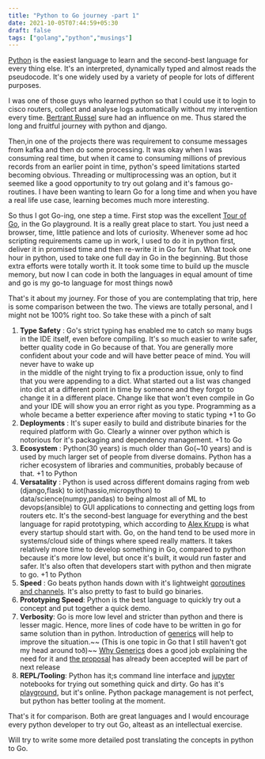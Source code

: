 ```yaml
---
title: "Python to Go journey -part 1"
date: 2021-10-05T07:44:59+05:30
draft: false
tags: ["golang","python","musings"]
---
```


[Python](https://www.python.org/) is the easiest language to learn and the second-best language for every thing else.
It's an interpreted, dynamically typed and almost reads the pseudocode. It's one widely used by a variety of people for 
lots of different purposes. 

I was one of those guys who learned python so that I could use it to login to cisco routers, collect and analyse logs 
automatically without my intervention every time. [Bertrant Russel](https://harpers.org/archive/1932/10/in-praise-of-idleness/) sure 
had an influence on me. Thus stared the long and fruitful journey with python and django.

Then,in one of the projects there was requirement to consume messages from kafka and then do some processing. 
It was okay when I was consuming real time, but when it came to consuming millions of previous records from an earlier point in time,
python's speed limitations started becoming obvious. Threading or multiprocessing was an option, but it seemed like a
good opportunity to try out golang and it's famous go-routines. I have been wanting to learn Go for a long time
and when you have a real life use case, learning becomes much more interesting.

So thus I got Go-ing, one step a time. First stop was the excellent [Tour of Go](https://tour.golang.org/welcome/1), in the Go 
playground. It is a really great place to start. You just need a browser, time, little patience 
and lots of curiosity. Whenever some ad hoc scripting requirements came up in work, 
I used to do it in python first, deliver it in promised time and then re-write it in Go for fun. What took  one hour in python,
used to take one full day in Go in the beginning. But those extra efforts were totally worth it. It took some time to build up the muscle memory, but
now I can code in both the languages in equal amount of time and go is my go-to language for most things nowð

That's it about my journey. For those of you are contemplating that trip, here is some comparison between the two. The views are 
totally personal, and I might not be 100% right too. So take these with a pinch of salt

1. **Type Safety** : Go's strict typing has enabled me to catch so many bugs in the IDE itself, even before compiling. It's so much easier to write
safer, better quality code in Go because of that. You are generally more confident about your code and will have better peace of mind. You will never have to wake up  
in the middle of the night trying to fix a production issue, only to find that you were appending to a dict. What started out a list was changed into dict at a different point in time
by someone and they forgot to change it in a different place. Change like that won't even compile in Go and your IDE will show you an error right as you type. 
Programming as a whole became a better experience after moving to static typing  +1 to Go
2. **Deployments** : It's super easily to build and distribute binaries for the required platform with Go. Clearly a winner over python which is notorious for it's 
    packaging and dependency management. +1 to Go
3. **Ecosystem** : Python(30 years) is much older than Go(~10 years) and is used by much larger set of people from diverse domains. Python has a richer 
   ecosystem of libraries and communities, probably because of that. +1 to Python
4. **Versatality** : Python is used across different domains raging from web (django,flask) to iot(hassio,micropython) to data/science(numpy,pandas) to being almost all of 
   ML to devops(ansible) to GUI applications to connecting and getting logs from routers etc. It's the second-best language for everything and the best language for rapid prototyping, which according to 
   [Alex Krupp](https://news.ycombinator.com/item?id=27605052) is what every startup should start with. Go, on the hand tend to be used more in systems/cloud side of
   things where speed really matters. It takes relatively more time to develop something in Go, compared to python because it's more low level, but once it's built, it 
   would run faster and safer. It's also often that developers start with python and then migrate to go. +1 to Python
5. **Speed** : Go beats python hands down with it's lightweight [goroutines and channels](https://golang.org/doc/effective_go#concurrency). It's also pretty to fast to build go binaries. 
6. **Prototyping Speed**: Python is the best language to quickly try out a concept and put together a quick demo. 
7. **Verbosity**: Go is more low level and stricter than python and there is lesser magic. Hence, more lines of code have to be written in go for same solution than in python.
   Introduction of [generics](https://go.dev/blog/why-generics) will help to improve the situation.~~ (This is one topic in Go that I still haven't got my head around toð)~~ 
[Why Generics](https://go.dev/blog/why-generics) does a good job explaining the need for it and
[the proposal](https://go.googlesource.com/proposal/+/refs/heads/master/design/43651-type-parameters.md) has already been accepted will be part of next release
8. **REPL/Tooling**: Python has it;s command line interface and [jupyter](https://jupyter.org/) notebooks for trying out something quick and dirty. Go has it's [playground](https://github.com/go-playground), but 
  it's online. Python package management is not perfect, but python has better tooling at the moment.

That's it for comparison. Both are great languages and I would encourage every python developer to try out Go, alteast as an intellectual exercise.

Will try to write some more detailed post translating the concepts in python to Go. 

